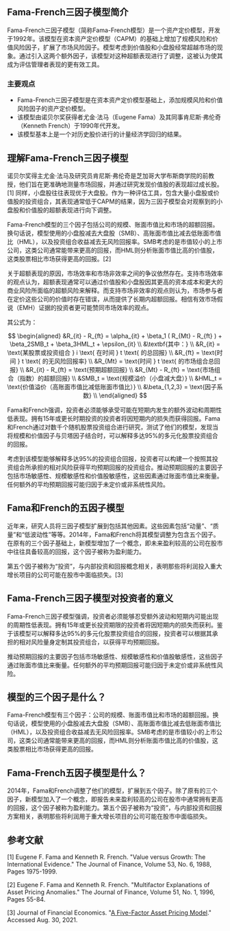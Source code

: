 ## Fama-French三因子模型简介

Fama-French三因子模型（简称Fama-French模型）是一个资产定价模型，开发于1992年。该模型在资本资产定价模型（CAPM）的基础上增加了规模风险和价值风险因子，扩展了市场风险因子。模型考虑到价值股和小盘股经常超越市场的现象。通过引入这两个额外因子，该模型对这种超额表现进行了调整，这被认为使其成为评估管理者表现的更有效工具。

### 主要观点

- Fama-French三因子模型是在资本资产定价模型基础上，添加规模风险和价值风险因子的资产定价模型。
- 该模型由诺贝尔奖获得者尤金·法马（Eugene Fama）及其同事肯尼斯·弗伦奇（Kenneth French）于1990年代开发。
- 该模型基本上是一个对历史股价进行的计量经济学回归的结果。

## 理解Fama-French三因子模型

诺贝尔奖得主尤金·法马及研究员肯尼斯·弗伦奇是芝加哥大学布斯商学院的前教授，他们旨在更准确地测量市场回报，并通过研究发现价值股的表现超过成长股。[1] 同样，小盘股往往表现优于大盘股。作为一种评估工具，包含大量小盘股或价值股的投资组合，其表现通常低于CAPM的结果，因为三因子模型会对观察到的小盘股和价值股的超额表现进行向下调整。

Fama-French模型的三个因子包括公司的规模、账面市值比和市场的超额回报。换句话说，模型使用的小盘股减去大盘股（SMB）、高账面市值比减去低账面市值比（HML），以及投资组合收益减去无风险回报率。SMB考虑的是市值较小的上市公司，这类公司通常能带来更高的回报，而HML则分析账面市值比高的价值股，这类股票相比市场获得更高的回报。[2]

关于超额表现的原因，市场效率和市场非效率之间的争议依然存在。支持市场效率的观点认为，超额表现通常可以通过价值股和小盘股因其更高的资本成本和更大的商业风险所面临的超额风险来解释。而支持市场非效率的观点则认为，市场参与者在定价这些公司的价值时存在错误，从而提供了长期内超额回报。相信有效市场假说（EMH）证据的投资者更可能赞同市场效率的观点。

其公式为：

$$ \begin{aligned} &R_{it} - R_{ft} = \alpha_{it} + \beta_1 ( R_{Mt} - R_{ft} ) + \beta_2SMB_t + \beta_3HML_t + \epsilon_{it} \\ &\textbf{其中：} \\ &R_{it} = \text{某股票或投资组合 } i \text{ 在时间 } t \text{ 的总回报} \\ &R_{ft} = \text{时间 } t \text{ 的无风险回报率} \\ &R_{Mt} = \text{时间 } t \text{ 的市场组合总回报} \\ &R_{it} - R_{ft} = \text{预期超额回报} \\ &R_{Mt} - R_{ft} = \text{市场组合（指数）的超额回报} \\ &SMB_t = \text{规模溢价（小盘减大盘）} \\ &HML_t = \text{价值溢价（高账面市值比减低账面市值比）} \\ &\beta_{1,2,3} = \text{因子系数} \\ \end{aligned} $$

Fama和French强调，投资者必须能够承受可能在短期内发生的额外波动和周期性低表现。拥有15年或更长时期投资的投资者将因短期内的损失而获得回报。Fama和French通过对数千个随机股票投资组合进行研究，测试了他们的模型，发现当将规模和价值因子与贝塔因子结合时，可以解释多达95%的多元化股票投资组合的回报。

考虑到该模型能够解释多达95%的投资组合回报，投资者可以构建一个按照其投资组合所承担的相对风险获得平均预期回报的投资组合。推动预期回报的主要因子包括市场敏感性、规模敏感性和价值股敏感性，这些因素通过账面市值比来衡量。任何额外的平均预期回报可能归因于未定价或非系统性风险。

## Fama和French的五因子模型

近年来，研究人员将三因子模型扩展到包括其他因素。这些因素包括“动量”、“质量”和“低波动性”等等。2014年，Fama和French将其模型调整为包含五个因子。在原有的三个因子基础上，新模型增加了一个概念，即未来盈利较高的公司在股市中往往具备较高的回报，这个因子被称为盈利能力。

第五个因子被称为“投资”，与内部投资和回报概念相关，表明那些将利润投入重大增长项目的公司可能在股市中面临损失。[3]

## Fama-French三因子模型对投资者的意义

Fama-French三因子模型强调，投资者必须能够忍受额外波动和短期内可能出现的周期性低表现。拥有15年或更长投资期限的投资者将因短期内的损失而获利。鉴于该模型可以解释多达95%的多元化股票投资组合的回报，投资者可以根据其承担的相对风险量身定制其投资组合，以获得平均预期回报。

推动预期回报的主要因子包括市场敏感性、规模敏感性和价值股敏感性，这些因子通过账面市值比来衡量。任何额外的平均预期回报可能归因于未定价或非系统性风险。

## 模型的三个因子是什么？

Fama-French模型有三个因子：公司的规模、账面市值比和市场的超额回报。换句话说，模型使用的小盘股减去大盘股（SMB）、高账面市值比减去低账面市值比（HML），以及投资组合收益减去无风险回报率。SMB考虑的是市值较小的上市公司，这类公司通常能带来更高的回报，而HML则分析账面市值比高的价值股，这类股票相比市场获得更高的回报。

## Fama-French五因子模型是什么？

2014年，Fama和French调整了他们的模型，扩展到五个因子。除了原有的三个因子，新模型加入了一个概念，即报告未来盈利较高的公司在股市中通常拥有更高的回报，这个因子被称为盈利能力。第五个因子被称为“投资”，与内部投资和回报方案相关，表明那些将利润用于重大增长项目的公司可能在股市中面临损失。

## 参考文献

[1] Eugene F. Fama and Kenneth R. French. "Value versus Growth: The International Evidence." The Journal of Finance, Volume 53, No. 6, 1988, Pages 1975-1999.

[2] Eugene F. Fama and Kenneth R. French. "Multifactor Explanations of Asset Pricing Anomalies." The Journal of Finance, Volume 51, No. 1, 1996, Pages 55-84.

[3] Journal of Financial Economics. "[A Five-Factor Asset Pricing Model](https://www.sciencedirect.com/science/article/abs/pii/S0304405X14002323)." Accessed Aug. 30, 2021.